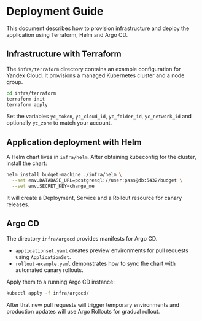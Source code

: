 # Deployment Guide

This document describes how to provision infrastructure and deploy the application using Terraform, Helm and Argo CD.

## Infrastructure with Terraform

The `infra/terraform` directory contains an example configuration for Yandex Cloud. It provisions a managed Kubernetes cluster and a node group.

```bash
cd infra/terraform
terraform init
terraform apply
```

Set the variables `yc_token`, `yc_cloud_id`, `yc_folder_id`, `yc_network_id` and optionally `yc_zone` to match your account.

## Application deployment with Helm

A Helm chart lives in `infra/helm`. After obtaining kubeconfig for the cluster, install the chart:

```bash
helm install budget-machine ./infra/helm \
  --set env.DATABASE_URL=postgresql://user:pass@db:5432/budget \
  --set env.SECRET_KEY=change_me
```

It will create a Deployment, Service and a Rollout resource for canary releases.

## Argo CD

The directory `infra/argocd` provides manifests for Argo CD.

- `applicationset.yaml` creates preview environments for pull requests using `ApplicationSet`.
- `rollout-example.yaml` demonstrates how to sync the chart with automated canary rollouts.

Apply them to a running Argo CD instance:

```bash
kubectl apply -f infra/argocd/
```

After that new pull requests will trigger temporary environments and production updates will use Argo Rollouts for gradual rollout.
